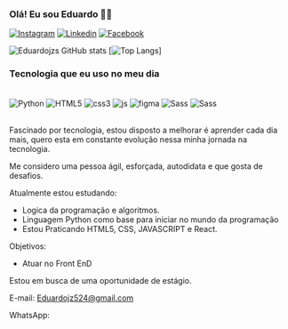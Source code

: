 ### Olá! Eu sou Eduardo 👋🏾


[![Instagram](https://img.shields.io/badge/Instagram-E4405F?style=for-the-badge&logo=instagram&logoColor=white)](https://www.instagram.com/eduardojzs22/)
[![Linkedin](https://img.shields.io/badge/LinkedIn-0077B5?style=for-the-badge&logo=linkedin&logoColor=white)](https://www.linkedin.com/in/eduardo-jos%C3%A9-072183239/)
[![Facebook](https://img.shields.io/badge/Facebook-1877F2?style=for-the-badge&logo=facebook&logoColor=white
)](https://www.facebook.com/eduardo.jose.988/)

![Eduardojzs GitHub stats](https://github-readme-stats.vercel.app/api?username=Eduardojzs&show_icons=true&theme=radical)
[![Top Langs](https://github-readme-stats.vercel.app/api/top-langs/?username=Eduardojzs)]

### Tecnologia que eu uso no meu dia

<div style = "display: inline_block"><br/>
    <img  align="center" alt = "Python" src="https://img.shields.io/badge/Python-14354C?style=for-the-badge&logo=python&logoColor=white" />
    <img  align="center" alt = "HTML5" src=https://img.shields.io/badge/HTML5-E34F26?style=for-the-badge&logo=html5&logoColor=white />
    <img  align="center" alt = "css3" src=https://img.shields.io/badge/CSS3-1572B6?style=for-the-badge&logo=css3&logoColor=white />
    <img  align="center" alt = "js" src=https://img.shields.io/badge/JavaScript-F7DF1E?style=for-the-badge&logo=javascript&logoColor=black />
    <img  align="center" alt = "figma" src=https://img.shields.io/badge/Figma-F24E1E?style=for-the-badge&logo=figma&logoColor=white />
    <img  align="center" alt = "Sass" src=https://img.shields.io/badge/Sass-CC6699?style=for-the-badge&logo=sass&logoColor=white />
    <img  align="center" alt = "Sass" src=https://img.shields.io/badge/React-20232A?style=for-the-badge&logo=react&logoColor=61DAFB />
    
    
</div><br/>

Fascinado por tecnologia, estou disposto a melhorar é aprender cada dia mais, quero esta em constante evolução nessa minha jornada na tecnologia.

Me considero uma pessoa ágil, esforçada, autodidata e que gosta de desafios.

Atualmente estou estudando:
- Logica da programação e algoritmos. 
- Linguagem Python como base para iniciar no mundo da programação
- Estou Praticando HTML5, CSS, JAVASCRIPT e React.

Objetivos:
- Atuar no Front EnD

Estou em busca de uma oportunidade de estágio.

E-mail: Eduardojz524@gmail.com

WhatsApp:
